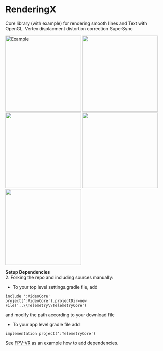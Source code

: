 # RenderingX

Core library (with example) for rendering smooth lines and Text with OpenGL.
Vertex displacment distortion correction
SuperSync

<img src="https://github.com/Consti10/RenderingX/blob/master/Screenshots/main.png" alt="Example" width="240"/>
<img src="https://github.com/Consti10/RenderingX/blob/master/Screenshots/smoothText.png" width="240"/> <img src="https://github.com/Consti10/RenderingX/blob/master/Screenshots/smoothIcons.png" width="240"/>
<img src="https://github.com/Consti10/RenderingX/blob/master/Screenshots/smoothLines.png" width="240"/> <img src="https://github.com/Consti10/RenderingX/blob/master/Screenshots/geometry.png" width="240"/>

**Setup Dependencies**\
2. Forking the repo and including sources manually:
* To your top level settings.gradle file, add
```
include ':VideoCore'
project(':VideoCore').projectDir=new File('..\\Telemetry\\TelemetryCore')
```
and modify the path according to your download file
* To your app level gradle file add
```
implementation project(':TelemetryCore')
```
See [FPV-VR](https://github.com/Consti10/FPV_VR_2018) as an example how to add dependencies.

